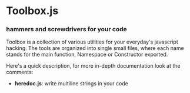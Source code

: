 Toolbox.js
==========
### hammers and screwdrivers for your code

Toolbox is a collection of various utilities for your everyday's javascript hacking.
The tools are organized into single small files, where each name stands for the main function, Namespace or Constructor exported.

Here's a quick description, for more in-depth documentation look at the comments:

  - **heredoc.js**: write multiline strings in your code
